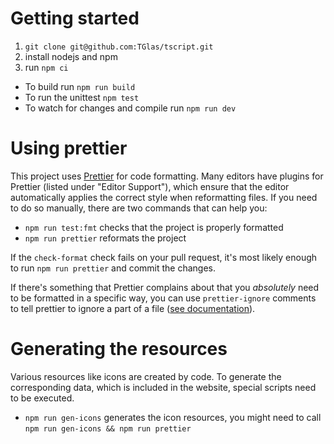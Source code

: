 # Getting started

1. `git clone git@github.com:TGlas/tscript.git`
2. install nodejs and npm
3. run `npm ci`

-   To build run `npm run build`
-   To run the unittest `npm test`
-   To watch for changes and compile run `npm run dev`

# Using prettier

This project uses [Prettier](https://prettier.io/) for code formatting. Many editors have plugins for Prettier (listed under "Editor Support"), which ensure that the editor automatically applies the correct style when reformatting files. If you need to do so manually, there are two commands that can help you:

-   `npm run test:fmt` checks that the project is properly formatted
-   `npm run prettier` reformats the project

If the `check-format` check fails on your pull request, it's most likely enough to run `npm run prettier` and commit the changes.

If there's something that Prettier complains about that you _absolutely_ need to be formatted in a specific way, you can use `prettier-ignore` comments to tell prettier to ignore a part of a file ([see documentation](https://prettier.io/docs/en/ignore.html)).

# Generating the resources

Various resources like icons are created by code. To generate the corresponding data, which is included in the website, special scripts need to be executed.

-   `npm run gen-icons` generates the icon resources, you might need to call `npm run gen-icons && npm run prettier`
